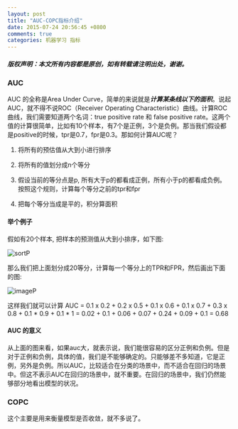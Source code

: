 ```yaml
---
layout: post
title: "AUC-COPC指标介绍"
date: 2015-07-24 20:56:45 +0800
comments: true
categories: 机器学习 指标
---
```

##### 版权声明：本文所有内容都是原创，如有转载请注明出处，谢谢。


### AUC

AUC 的全称是Area Under Curve，简单的来说就是***计算某条线以下的面积***。说起AUC，就不得不说ROC（Receiver Operating Characteristic）曲线。计算ROC曲线，我们需要知道两个名词：true positive rate 和 false positive rate。这两个值的计算很简单，比如有10个样本，有7个是正例，3个是负例。那当我们假设都是positive的时候，tpr是0.7，fpr是0.3。那如何计算AUC呢？

1. 将所有的预估值从大到小进行排序

2. 将所有的值划分成n个等分

3. 假设当前的等分点是p, 所有大于p的都看成正例，所有小于p的都看成负例。按照这个规则，计算每个等分之前的tpr和fpr

4. 把每个等分当成是平的，积分算面积



#### 举个例子

假如有20个样本, 把样本的预测值从大到小排序，如下图:

![sortP](http://7xv0xu.com1.z0.glb.clouddn.com/auc1.jpg)



那么我们把上面划分成20等分，计算每一个等分上的TPR和FPR，然后画出下面的图:

![imageP](http://7xv0xu.com1.z0.glb.clouddn.com/auc2.jpg)

这样我们就可以计算 AUC = 0.1 x 0.2 + 0.2 x 0.5 + 0.1 x 0.6 + 0.1 x 0.7 + 0.3 x 0.8 + 0.1 * 0.9 + 0.1 * 1 = 0.02 + 0.1 + 0.06 + 0.07 + 0.24 + 0.09 + 0.1 = 0.68



#### AUC 的意义

​从上面的图来看，如果auc大，就表示说，我们能很容易的区分正例和负例。但是对于正例和负例，具体的值，我们是不能够确定的。只能够差不多知道，它是正例，另外是负例。所以AUC，比较适合在分类的场景中，而不适合在回归的场景中。但这不表示AUC在回归的场景中，就不重要。在回归的场景中，我们仍然能够部分地看出模型的状况。

### COPC

这个主要是用来衡量模型是否收敛，就不多说了。
